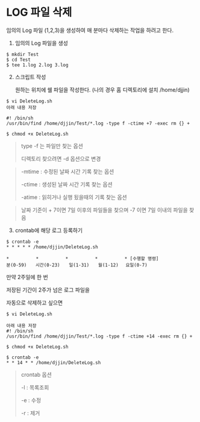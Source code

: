 # LOG 파일 삭제

임의의 Log 파일 (1,2,3)을 생성하여 매 분마다 삭제하는 작업을 하려고 한다.



1. 임의의 Log 파일을 생성

~~~
$ mkdir Test
$ cd Test
$ tee 1.log 2.log 3.log
~~~



2. 스크립트 작성

   원하는 위치에 쉘 파일을 작성한다. (나의 경우 홈 디렉토리에 설치 /home/djjin)

~~~
$ vi DeleteLog.sh
아래 내용 저장

#! /bin/sh
/usr/bin/find /home/djjin/Test/*.log -type f -ctime +7 -exec rm {} +

$ chmod +x DeleteLog.sh
~~~

> type -f 는 파일만 찾는 옵션
>
> 디렉토리 찾으려면 -d 옵션으로 변경

> -mtime : 수정된 날짜 시간 기록 찾는 옵션
>
> -ctime : 생성된 날짜 시간 기록 찾는 옵션
>
> -atime : 읽히거나 실행 됬을때의 기록 찾는 옵션

> 날짜 기준이 + 7이면 7일 이후의 파일들을 찾으며 -7 이면 7일 이내의 파일을 찾음



3. crontab에 해당 로그 등록하기

~~~
$ crontab -e
* * * * * /home/djjin/DeleteLog.sh
~~~

```
*　　　　　　*　　　　　　*　　　　　　*　　　　　　* [수행할 명령]
분(0-59)　　시간(0-23)　　일(1-31)　　월(1-12)　 요일(0-7)
```



만약 2주일에 한 번

저장된 기간이 2주가 넘은 로그 파일을 

자동으로 삭제하고 싶으면

~~~
$ vi DeleteLog.sh

아래 내용 저장
#! /bin/sh
/usr/bin/find /home/djjin/Test/*.log -type f -ctime +14 -exec rm {} +

$ chmod +x DeleteLog.sh

$ crontab -e
* * 14 * * /home/djjin/DeleteLog.sh 
~~~

> crontab 옵션
>
> -l  : 목록조회
>
> -e : 수정
>
> -r  : 제거

